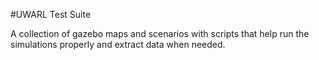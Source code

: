 #UWARL Test Suite

A collection of gazebo maps and scenarios with scripts that help run the simulations properly and extract data when needed.
